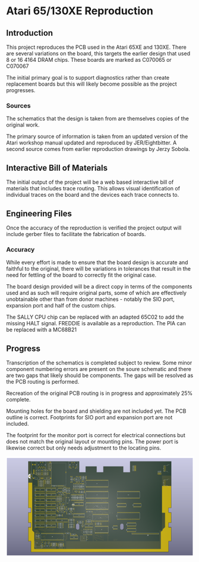 # Atari 65/130XE Reproduction

## Introduction

This project reproduces the PCB used in the Atari 65XE and 130XE.
There are several variations on the board, this targets the
earlier design that used 8 or 16 4164 DRAM chips. These boards are
marked as C070065 or C070067

The initial primary goal is to support diagnostics rather than
create replacement boards but this will likely become possible as 
the project progresses.

### Sources

The schematics that the design is taken from are themselves copies
of the original work.

The primary source of information is taken from an updated version
of the Atari workshop manual updated and reproduced by JER/Eightbitter.
A second source comes from earlier reproduction drawings by Jerzy Sobola.

## Interactive Bill of Materials

The initial output of the project will be a web based interactive bill
of materials that includes trace routing. This allows visual 
identification of individual traces on the board and the devices each
trace connects to.

## Engineering Files

Once the accuracy of the reproduction is verified the project output
will include gerber files to facilitate the fabrication of boards.

### Accuracy

While every effort is made to ensure that the board design is accurate
and faithful to the original, there will be variations in tolerances that
result in the need for fettling of the board to correctly fit the
original case.

The board design provided will be a direct copy in terms of the components
used and as such will require original parts, some of which are
effectively unobtainable other than from donor machines - notably the SIO
port, expansion port and half of the custom chips. 

The SALLY CPU chip can be replaced with an adapted 65C02 to add the missing
HALT signal. FREDDIE is available as a reproduction. The PIA can be replaced
with a MC68B21

## Progress

Transcription of the schematics is completed subject to review. Some minor
component numbering errors are present on the soure schematic and there are 
two gaps that likely should be components. The gaps will be resolved as the
PCB routing is performed.

Recreation of the original PCB routing is in progress and approximately 25%
complete.

Mounting holes for the board and shielding are not included yet. The PCB
outline is correct. Footprints for SIO port and expansion port are not 
included.

The footprint for the monitor port is correct for electrical connections 
but does not match the original layout or mounting pins. The power port 
is likewise correct but only needs adjustment to the locating pins.

![Render of PCB top](./Atari65XEC070067RevB.png)
